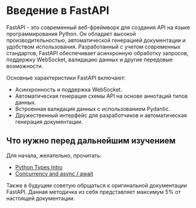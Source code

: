 # Введение в FastAPI

FastAPI - это современный веб-фреймворк для создания API на языке программирования Python. Он обладает высокой производительностью, автоматической генерацией документации и удобством использования. Разработанный с учетом современных стандартов, FastAPI обеспечивает асинхронную обработку запросов, поддержку WebSocket, валидацию данных и другие передовые возможности.

Основные характеристики FastAPI включают:

- Асинхронность и поддержка WebSocket.
- Автоматическая генерация схемы API на основе аннотаций типов данных.
- Встроенная валидация данных с использованием Pydantic.
- Дружественный интерфейс для разработчиков и автоматическая генерация документации.

## Что нужно перед дальнейшим изучением

Для начала, желательно, прочитать:

- [Python Types Intro](https://fastapi.tiangolo.com/python-types/)
- [Concurrency and async / await](https://fastapi.tiangolo.com/async/)

Также в будущем советую обрщаться к оригинальной документации FastAPI. Данная методичка из себя представляет максимум 5% от настоящей документации.
